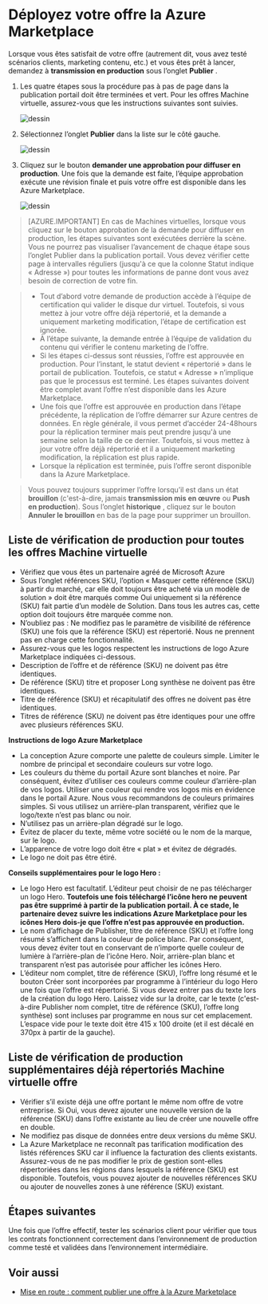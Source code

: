 <properties
   pageTitle="Déployez votre offre à la place de marché Azure | Microsoft Azure"
   description="En savoir plus sur et passez en revue les instructions pour déployer votre offre--image machine virtuelle, service développeur, un service de données, etc., à la Azure Marketplace."
   services="marketplace-publishing"
   documentationCenter=""
   authors="HannibalSII"
   manager="hascipio"
   editor=""/>

<tags
   ms.service="marketplace"
   ms.devlang="na"
   ms.topic="article"
   ms.tgt_pltfrm="na"
   ms.workload="na"
   ms.date="08/02/2016"
   ms.author="hascipio" />

# <a name="deploy-your-offer-to-the-azure-marketplace"></a>Déployez votre offre la Azure Marketplace
Lorsque vous êtes satisfait de votre offre (autrement dit, vous avez testé scénarios clients, marketing contenu, etc.) et vous êtes prêt à lancer, demandez à **transmission en production** sous l’onglet **Publier** .  

1. Les quatre étapes sous la procédure pas à pas de page dans la publication portail doit être terminées et vert. Pour les offres Machine virtuelle, assurez-vous que les instructions suivantes sont suivies.

    ![dessin][img-pubportal-walkthru-checked]

2. Sélectionnez l’onglet **Publier** dans la liste sur le côté gauche.

    ![dessin][img-pubportal-menu-publish]

3. Cliquez sur le bouton **demander une approbation pour diffuser en production**. Une fois que la demande est faite, l’équipe approbation exécute une révision finale et puis votre offre est disponible dans les Azure Marketplace.

    ![dessin][img-pubportal-publish-pushproduction]

>[AZURE.IMPORTANT] En cas de Machines virtuelles, lorsque vous cliquez sur le bouton approbation de la demande pour diffuser en production, les étapes suivantes sont exécutées derrière la scène. Vous ne pourrez pas visualiser l’avancement de chaque étape sous l’onglet Publier dans la publication portail. Vous devez vérifier cette page à intervalles réguliers (jusqu'à ce que la colonne Statut indique « Adresse ») pour toutes les informations de panne dont vous avez besoin de correction de votre fin.

> - Tout d’abord votre demande de production accède à l’équipe de certification qui valider le disque dur virtuel. Toutefois, si vous mettez à jour votre offre déjà répertorié, et la demande a uniquement marketing modification, l’étape de certification est ignorée.
> - À l’étape suivante, la demande entrée à l’équipe de validation du contenu qui vérifier le contenu marketing de l’offre.
> - Si les étapes ci-dessus sont réussies, l’offre est approuvée en production. Pour l’instant, le statut devient « répertorié » dans le portail de publication. Toutefois, ce statut « Adresse » n’implique pas que le processus est terminé. Les étapes suivantes doivent être complet avant l’offre n’est disponible dans les Azure Marketplace.
> - Une fois que l’offre est approuvée en production dans l’étape précédente, la réplication de l’offre démarrer sur Azure centres de données. En règle générale, il vous permet d’accéder 24-48hours pour la réplication terminer mais peut prendre jusqu'à une semaine selon la taille de ce dernier. Toutefois, si vous mettez à jour votre offre déjà répertorié et il a uniquement marketing modification, la réplication est plus rapide.
> - Lorsque la réplication est terminée, puis l’offre seront disponible dans la Azure Marketplace.

> Vous pouvez toujours supprimer l’offre lorsqu’il est dans un état **brouillon** (c'est-à-dire, jamais **transmission mis en œuvre** ou **Push en production**). Sous l’onglet **historique** , cliquez sur le bouton **Annuler le brouillon** en bas de la page pour supprimer un brouillon.


## <a name="production-checklist-for-all-virtual-machine-offers"></a>Liste de vérification de production pour toutes les offres Machine virtuelle

- Vérifiez que vous êtes un partenaire agréé de Microsoft Azure
- Sous l’onglet références SKU, l’option « Masquer cette référence (SKU) à partir du marché, car elle doit toujours être acheté via un modèle de solution » doit être marqués comme Oui uniquement si la référence (SKU) fait partie d’un modèle de Solution. Dans tous les autres cas, cette option doit toujours être marquée comme non.
- N’oubliez pas : Ne modifiez pas le paramètre de visibilité de référence (SKU) une fois que la référence (SKU) est répertorié. Nous ne prennent pas en charge cette fonctionnalité.
- Assurez-vous que les logos respectent les instructions de logo Azure Marketplace indiquées ci-dessous.
- Description de l’offre et de référence (SKU) ne doivent pas être identiques.
- De référence (SKU) titre et proposer Long synthèse ne doivent pas être identiques.
- Titre de référence (SKU) et récapitulatif des offres ne doivent pas être identiques.
- Titres de référence (SKU) ne doivent pas être identiques pour une offre avec plusieurs références SKU.

**Instructions de logo Azure Marketplace**

- La conception Azure comporte une palette de couleurs simple. Limiter le nombre de principal et secondaire couleurs sur votre logo.
- Les couleurs du thème du portail Azure sont blanches et noire. Par conséquent, évitez d’utiliser ces couleurs comme couleur d’arrière-plan de vos logos. Utiliser une couleur qui rendre vos logos mis en évidence dans le portail Azure. Nous vous recommandons de couleurs primaires simples. Si vous utilisez un arrière-plan transparent, vérifiez que le logo/texte n’est pas blanc ou noir.
- N’utilisez pas un arrière-plan dégradé sur le logo.
- Évitez de placer du texte, même votre société ou le nom de la marque, sur le logo.
- L’apparence de votre logo doit être « plat » et évitez de dégradés.
- Le logo ne doit pas être étiré.

**Conseils supplémentaires pour le logo Hero :**

- Le logo Hero est facultatif. L’éditeur peut choisir de ne pas télécharger un logo Hero. **Toutefois une fois téléchargé l’icône hero ne peuvent pas être supprimé à partir de la publication portail. À ce stade, le partenaire devez suivre les indications Azure Marketplace pour les icônes Hero dois-je que l’offre n’est pas approuvée en production.**
- Le nom d’affichage de Publisher, titre de référence (SKU) et l’offre long résumé s’affichent dans la couleur de police blanc. Par conséquent, vous devez éviter tout en conservant de n’importe quelle couleur de lumière à l’arrière-plan de l’icône Hero. Noir, arrière-plan blanc et transparent n’est pas autorisée pour afficher les icônes Hero.
- L’éditeur nom complet, titre de référence (SKU), l’offre long résumé et le bouton Créer sont incorporées par programme à l’intérieur du logo Hero une fois que l’offre est répertorié. Si vous devez entrer pas du texte lors de la création du logo Hero. Laissez vide sur la droite, car le texte (c'est-à-dire Publisher nom complet, titre de référence (SKU), l’offre long synthèse) sont incluses par programme en nous sur cet emplacement. L’espace vide pour le texte doit être 415 x 100 droite (et il est décalé en 370px à partir de la gauche).


## <a name="additional-production-checklist-for-already-listed-virtual-machine-offers"></a>Liste de vérification de production supplémentaires déjà répertoriés Machine virtuelle offre

- Vérifier s’il existe déjà une offre portant le même nom offre de votre entreprise. Si Oui, vous devez ajouter une nouvelle version de la référence (SKU) dans l’offre existante au lieu de créer une nouvelle offre en double.
- Ne modifiez pas disque de données entre deux versions du même SKU.
- La Azure Marketplace ne reconnaît pas tarification modification des listés références SKU car il influence la facturation des clients existants. Assurez-vous de ne pas modifier le prix de gestion sont-elles répertoriées dans les régions dans lesquels la référence (SKU) est disponible. Toutefois, vous pouvez ajouter de nouvelles références SKU ou ajouter de nouvelles zones à une référence (SKU) existant.


## <a name="next-steps"></a>Étapes suivantes
Une fois que l’offre effectif, tester les scénarios client pour vérifier que tous les contrats fonctionnent correctement dans l’environnement de production comme testé et validées dans l’environnement intermédiaire.

## <a name="see-also"></a>Voir aussi
- [Mise en route : comment publier une offre à la Azure Marketplace](marketplace-publishing-getting-started.md)

[img-pubportal-walkthru-checked]:media/marketplace-publishing-push-to-production/pubportal-walkthru-checked.png
[img-pubportal-menu-publish]:media/marketplace-publishing-push-to-production/pubportal-menu-publish.png
[img-pubportal-publish-pushproduction]:media/marketplace-publishing-push-to-production/pubportal-publish-pushproduction.png
